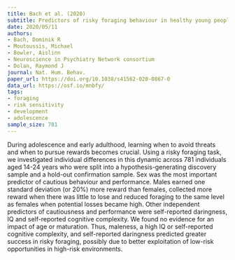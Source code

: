 ```yaml
---
title: Bach et al. (2020)
subtitle: Predictors of risky foraging behaviour in healthy young people
date: 2020/05/11
authors:
- Bach, Dominik R
- Moutoussis, Michael
- Bowler, Aislinn
- Neuroscience in Psychiatry Network consortium
- Dolan, Raymond J
journal: Nat. Hum. Behav.
paper_url: https://doi.org/10.1038/s41562-020-0867-0
data_url: https://osf.io/mnbfy/
tags:
- foraging
- risk sensitivity
- development
- adolescence
sample_size: 781
---
```


During adolescence and early adulthood, learning when to avoid threats and when to pursue rewards becomes crucial. Using a risky foraging task, we investigated individual differences in this dynamic across 781 individuals aged 14-24 years who were split into a hypothesis-generating discovery sample and a hold-out confirmation sample. Sex was the most important predictor of cautious behaviour and performance. Males earned one standard deviation (or 20%) more reward than females, collected more reward when there was little to lose and reduced foraging to the same level as females when potential losses became high. Other independent predictors of cautiousness and performance were self-reported daringness, IQ and self-reported cognitive complexity. We found no evidence for an impact of age or maturation. Thus, maleness, a high IQ or self-reported cognitive complexity, and self-reported daringness predicted greater success in risky foraging, possibly due to better exploitation of low-risk opportunities in high-risk environments.
